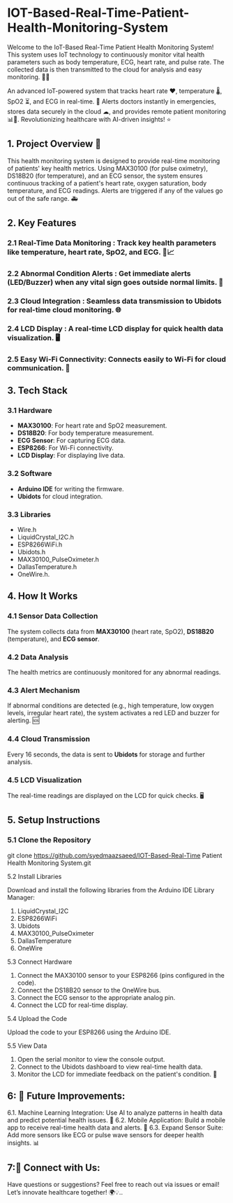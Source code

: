 # IOT-Based-Real-Time-Patient-Health-Monitoring-System

Welcome to the IoT-Based Real-Time Patient Health Monitoring System! This system uses IoT technology to continuously monitor vital health parameters such as body temperature, ECG, heart rate, and pulse rate. The collected data is then transmitted to the cloud for analysis and easy monitoring. 🏥🌐

An advanced IoT-powered system that tracks heart rate ❤️, temperature 🌡, SpO2 ⏳, and ECG in real-time. 🚨 Alerts doctors instantly in emergencies, stores data securely in the cloud ☁, and provides remote patient monitoring 📊📱. Revolutionizing healthcare with AI-driven insights! ⭐

## **1. Project Overview 🚀**

This health monitoring system is designed to provide real-time monitoring of patients' key health metrics. Using MAX30100 (for pulse oximetry), DS18B20 (for temperature), and an ECG sensor, the system ensures continuous tracking of a patient's heart rate, oxygen saturation, body temperature, and ECG readings. Alerts are triggered if any of the values go out of the safe range. 🚑

## **2. Key Features**

### **2.1 Real-Time Data Monitoring** : Track key health parameters like temperature, heart rate, SpO2, and ECG. 💓📈
### **2.2 Abnormal Condition Alerts** :  Get immediate alerts (LED/Buzzer) when any vital sign goes outside normal limits. 🚨
### **2.3 Cloud Integration** :  Seamless data transmission to Ubidots for real-time cloud monitoring. 🌐
### **2.4 LCD Display** :  A real-time LCD display for quick health data visualization. 🖥️
### **2.5 Easy Wi-Fi Connectivity**:  Connects easily to Wi-Fi for cloud communication. 📡

## **3. Tech Stack**

### **3.1 Hardware**

- **MAX30100**: For heart rate and SpO2 measurement.  
- **DS18B20**: For body temperature measurement.  
- **ECG Sensor**: For capturing ECG data.  
- **ESP8266**: For Wi-Fi connectivity.  
- **LCD Display**: For displaying live data.

### **3.2 Software**

- **Arduino IDE** for writing the firmware.  
- **Ubidots** for cloud integration.

### **3.3 Libraries**

- Wire.h  
- LiquidCrystal_I2C.h  
- ESP8266WiFi.h  
- Ubidots.h  
- MAX30100_PulseOximeter.h  
- DallasTemperature.h  
- OneWire.h.

## **4. How It Works**

### **4.1 Sensor Data Collection**

The system collects data from **MAX30100** (heart rate, SpO2), **DS18B20** (temperature), and **ECG sensor**.

### **4.2 Data Analysis**

The health metrics are continuously monitored for any abnormal readings.

### **4.3 Alert Mechanism**

If abnormal conditions are detected (e.g., high temperature, low oxygen levels, irregular heart rate), the system activates a red LED and buzzer for alerting. 🆘

### **4.4 Cloud Transmission**

Every 16 seconds, the data is sent to **Ubidots** for storage and further analysis.

### **4.5 LCD Visualization**

The real-time readings are displayed on the LCD for quick checks. 🖥️


## **5. Setup Instructions**

### **5.1 Clone the Repository**


git clone https://github.com/syedmaazsaeed/IOT-Based-Real-Time Patient Health Monitoring System.git

5.2 Install Libraries

Download and install the following libraries from the Arduino IDE Library Manager:

1. LiquidCrystal_I2C
2. ESP8266WiFi
3. Ubidots
4. MAX30100_PulseOximeter
5. DallasTemperature
6. OneWire

5.3 Connect Hardware

1. Connect the MAX30100 sensor to your ESP8266 (pins configured in the code).
2. Connect the DS18B20 sensor to the OneWire bus.
3. Connect the ECG sensor to the appropriate analog pin.
4. Connect the LCD for real-time display.

5.4 Upload the Code

Upload the code to your ESP8266 using the Arduino IDE.

5.5 View Data

1. Open the serial monitor to view the console output.
2. Connect to the Ubidots dashboard to view real-time health data.
3. Monitor the LCD for immediate feedback on the patient's condition. 📱


## **6: 🎯 Future Improvements**:

6.1.  Machine Learning Integration: Use AI to analyze patterns in health data and predict potential health issues. 🤖
6.2.  Mobile Application: Build a mobile app to receive real-time health data and alerts. 📲
6.3.  Expand Sensor Suite: Add more sensors like ECG or pulse wave sensors for deeper health insights. 📊

## **7:💬 Connect with Us**:

Have questions or suggestions? Feel free to reach out via issues or email! Let’s innovate healthcare together! 🌍💡..
